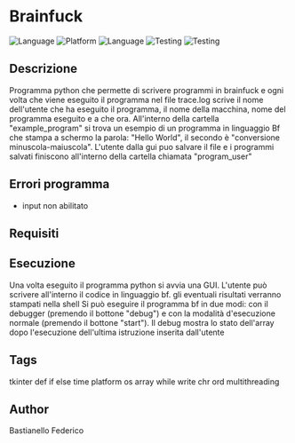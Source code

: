 # Brainfuck

![Language](https://img.shields.io/badge/Spellcheck-Pass-green?style=flat)
![Platform](https://img.shields.io/badge/OS%20platform%20supported-Windows-blue?style=flat)
![Language](https://img.shields.io/badge/Language-Python-yellowgreen?style=flat) 
![Testing](https://img.shields.io/badge/PEP8%20CheckOnline-Passing-green)
![Testing](https://img.shields.io/badge/Test-Pass-red)

## Descrizione

Programma python che permette di scrivere programmi in brainfuck e ogni volta che viene eseguito il programma nel file trace.log scrive il nome dell'utente che ha eseguito il programma, il nome della macchina, nome del programma eseguito e a che ora. All'interno della cartella "example_program" si trova un esempio di un programma in linguaggio Bf
 che stampa a schermo la parola: "Hello World", il secondo è "conversione minuscola-maiuscola". L'utente dalla gui puo salvare il file e i programmi salvati finiscono all'interno della cartella chiamata "program_user" 

## Errori programma
- input non abilitato 

## Requisiti

## Esecuzione

Una volta eseguito il programma python si avvia una GUI. L'utente può scrivere all'interno il codice in linguaggio bf. gli eventuali risultati verranno stampati nella shell 
Si può eseguire il programma bf in due modi: con il debugger (premendo il bottone "debug") e con la modalità d'esecuzione normale (premendo il bottone "start"). 
Il debug mostra lo stato dell'array dopo l'esecuzione dell'ultima istruzione inserita dall'utente     

## Tags

tkinter def if else time platform os array while write chr ord multithreading

## Author

Bastianello Federico


